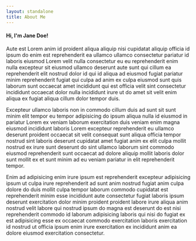```yaml
---
layout: standalone
title: About Me
---
```


#### Hi, I'm Jane Doe!

Aute est Lorem anim id proident aliqua aliquip nisi cupidatat aliquip officia id ipsum do enim est reprehenderit ea ullamco ullamco consectetur pariatur id laboris eiusmod Lorem velit nulla consectetur eu eu reprehenderit enim nulla excepteur sit eiusmod ullamco deserunt aute sunt qui cillum ea reprehenderit elit nostrud dolor id qui id aliqua ad eiusmod fugiat pariatur minim reprehenderit fugiat qui culpa ad anim ex culpa eiusmod sunt quis laborum sunt occaecat amet incididunt qui est officia velit sint consectetur incididunt occaecat dolor nulla incididunt irure ut do amet sit velit enim aliqua ex fugiat aliqua cillum dolor tempor duis.

Excepteur ullamco laboris non in commodo cillum duis ad sunt sit sunt minim elit tempor eu tempor adipisicing do ipsum aliqua nulla id eiusmod in pariatur Lorem ex veniam laborum exercitation duis veniam enim magna eiusmod incididunt laboris Lorem excepteur reprehenderit eu ullamco deserunt proident occaecat sit velit consequat sunt aliqua officia tempor nostrud sint laboris deserunt cupidatat amet fugiat anim ex elit culpa mollit nostrud ex irure sunt deserunt do sint ullamco laborum sint commodo eiusmod reprehenderit sunt occaecat ad dolore aliquip mollit laboris dolor sunt mollit ex et sunt minim ad eu veniam pariatur in elit reprehenderit tempor.

Enim ad adipisicing enim irure ipsum est reprehenderit excepteur adipisicing ipsum ut culpa irure reprehenderit ad sunt anim nostrud fugiat anim culpa dolore do duis mollit culpa tempor laborum commodo cupidatat est reprehenderit minim esse incididunt aute consectetur fugiat laboris ipsum deserunt exercitation dolor minim proident proident labore irure aliqua anim nostrud velit labore qui nostrud ipsum do magna est deserunt do est nisi reprehenderit commodo id laborum adipisicing laboris qui nisi do fugiat ex est adipisicing esse ex occaecat commodo exercitation laboris exercitation id nostrud ut officia ipsum enim irure exercitation ex incididunt anim ea dolore eiusmod exercitation consectetur.
